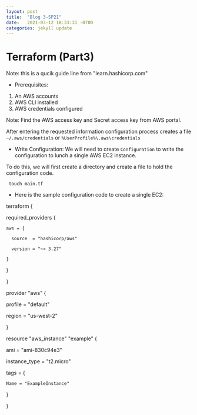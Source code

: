 ```yaml
---
layout: post
title:  "Blog 3-SP21"
date:   2021-03-12 18:33:31 -0700
categories: jekyll update
---
```



# Terraform (Part3)
Note: this is a qucik guide line from "learn.hashicorp.com"

- Prerequisites:
1. An AWS accounts
2. AWS CLI installed
3. AWS credentials configured

Note: Find the AWS access key and Secret access key from AWS portal. 

After entering the requested information configuration process creates a file `~/.aws/credentials` or `%UserProfile%\.aws\credentials`

- Write Configuration:
We will need to create `Configuration` to write the configuration to lunch a single AWS EC2 instance.

To do this, we will first create a directory and create a file to hold the configuration code. 

` touch main.tf`

- Here is the sample configuration code to create a single EC2:

terraform {

  required_providers {

    aws = {

      source  = "hashicorp/aws"

      version = "~> 3.27"

    }

  }

}

provider "aws" {

  profile = "default"

  region  = "us-west-2"

}

resource "aws_instance" "example" {

  ami           = "ami-830c94e3"

  instance_type = "t2.micro"

  tags = {

    Name = "ExampleInstance"

  }

}
